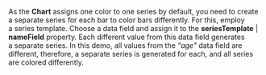 As&nbsp;the **Chart** assigns one color to&nbsp;one series by&nbsp;default, you need to&nbsp;create a&nbsp;separate series for each bar to&nbsp;color bars differently. For this, employ a&nbsp;series template. Choose a&nbsp;data field and assign it&nbsp;to&nbsp;the **seriesTemplate**&nbsp;| **nameField** property. Each different value from this data field generates a&nbsp;separate series. In&nbsp;this demo, all values from the _&quot;age&quot;_ data field are different, therefore, a&nbsp;separate series is&nbsp;generated for each, and all series are colored differently.
